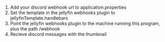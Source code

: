1. Add your discord webhook url to application.properties
2. Set the template in the jellyfin webhooks plugin to jellyfinTemplate.handlebars
3. Point the jellyfin webhooks plugin to the machine running this program, plus the path /webhook
4. Recieve discord messages with the thumbnail
